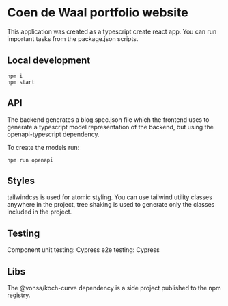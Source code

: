 # Coen de Waal portfolio website

This application was created as a typescript create react app.
You can run important tasks from the package.json scripts.

## Local development

```
npm i
npm start
```

## API

The backend generates a blog.spec.json file which the frontend uses to generate a typescript model representation of the backend, but using the openapi-typescript dependency.

To create the models run:

```
npm run openapi
```

## Styles

tailwindcss is used for atomic styling.
You can use tailwind utility classes anywhere in the project, tree shaking is used to generate only the classes included in the project.

## Testing

Component unit testing: Cypress
e2e testing: Cypress

## Libs

The @vonsa/koch-curve dependency is a side project published to the npm registry.
